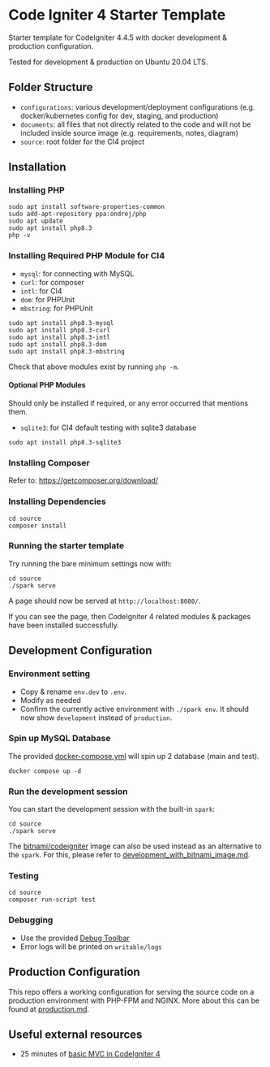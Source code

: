 # Code Igniter 4 Starter Template

Starter template for CodeIgniter 4.4.5 with docker development & production configuration.

Tested for development & production on Ubuntu 20.04 LTS.

## Folder Structure

- `configurations`: various development/deployment configurations (e.g. docker/kubernetes config for dev, staging, and production)
- `documents`: all files that not directly related to the code and will not be included inside source image (e.g. requirements, notes, diagram)
- `source`: root folder for the CI4 project

## Installation


### Installing PHP

```
sudo apt install software-properties-common
sudo add-apt-repository ppa:ondrej/php
sudo apt update
sudo apt install php8.3
php -v
```

### Installing Required PHP Module for CI4

- `mysql`: for connecting with MySQL
- `curl`: for composer
- `intl`: for CI4
- `dom`: for PHPUnit
- `mbstring`: for PHPUnit

```
sudo apt install php8.3-mysql
sudo apt install php8.3-curl
sudo apt install php8.3-intl
sudo apt install php8.3-dom
sudo apt install php8.3-mbstring
```

Check that above modules exist by running `php -m`.

#### Optional PHP Modules

Should only be installed if required, or any error occurred that mentions them.

- `sqlite3`: for CI4 default testing with sqlite3 database

```
sudo apt install php8.3-sqlite3
```


### Installing Composer

Refer to: https://getcomposer.org/download/

### Installing Dependencies

```
cd source
composer install
```

### Running the starter template

Try running the bare minimum settings now with:

```
cd source
./spark serve
```

A page should now be served at `http://localhost:8080/`.

If you can see the page, then CodeIgniter 4  related modules & packages have been installed successfully.

## Development Configuration

### Environment setting

- Copy & rename `env.dev` to `.env`.
- Modify as needed
- Confirm the currently active environment with `./spark env`. It should now show `development` instead of `production`.

### Spin up MySQL Database

The provided [docker-compose.yml](docker-compose.yml) will spin up 2 database (main and test).

```
docker compose up -d
```

### Run the development session

You can start the development session with the built-in `spark`:
```
cd source
./spark serve
```

The [bitnami/codeigniter](https://hub.docker.com/r/bitnami/codeigniter) image can also be used instead 
as an alternative to the `spark`. 
For this, please refer to [development_with_bitnami_image.md](configurations/development/bitnami/development_with_bitnami_image.md).

### Testing
```
cd source
composer run-script test
```

### Debugging
- Use the provided [Debug Toolbar](https://codeigniter4.github.io/userguide/tutorial/index.html#debug-toolbar)
- Error logs will be printed on `writable/logs`

## Production Configuration

This repo offers a working configuration for serving the source code on a production environment
with PHP-FPM and NGINX. 
More about this can be found at [production.md](configurations/production/production.md).

## Useful external resources
- 25 minutes of [basic MVC in CodeIgniter 4](https://youtu.be/c8zHxE-mN4c?si=pNoCCJwCjGoRfYQp)
